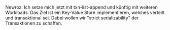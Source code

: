 Newroz: Ich setze mich jetzt mit txn-list-append und künftig mit  weiteren Workloads. Das Ziel ist ein Key-Value Store implementieren, welches verteilt und transaktional sei. Dabei wollen wir "strict serializability" der Transaktionen zu schaffen.

